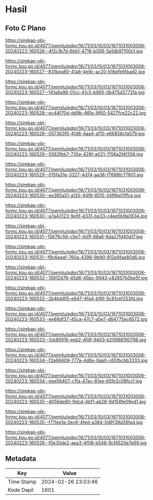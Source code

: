 # Hasil

## Foto C Plano

https://sirekap-obj-formc.kpu.go.id/4077/pemilu/pdpr/16/71/03/10/03/1671031003008-20240223-160526--4f2c1b7d-6bb1-4718-b056-5a1db97100cf.jpg

https://sirekap-obj-formc.kpu.go.id/4077/pemilu/pdpr/16/71/03/10/03/1671031003008-20240223-160527--831bea80-41a6-4e9c-ac20-b16efb6fbad2.jpg

https://sirekap-obj-formc.kpu.go.id/4077/pemilu/pdpr/16/71/03/10/03/1671031003008-20240223-160527--141a8a98-01cc-41c5-b895-0b475d3772fa.jpg

https://sirekap-obj-formc.kpu.go.id/4077/pemilu/pdpr/16/71/03/10/03/1671031003008-20240223-160528--ec44f70d-dd9b-46fa-9f60-5427fce22c22.jpg

https://sirekap-obj-formc.kpu.go.id/4077/pemilu/pdpr/16/71/03/10/03/1671031003008-20240223-160528--057363f5-41d6-4aa4-af10-e66858cfa579.jpg

https://sirekap-obj-formc.kpu.go.id/4077/pemilu/pdpr/16/71/03/10/03/1671031003008-20240223-160529--5562fbb7-735e-428f-a021-7f56a2f4f356.jpg

https://sirekap-obj-formc.kpu.go.id/4077/pemilu/pdpr/16/71/03/10/03/1671031003008-20240223-160529--015fa31e-3327-4d74-aa38-f7688fc77601.jpg

https://sirekap-obj-formc.kpu.go.id/4077/pemilu/pdpr/16/71/03/10/03/1671031003008-20240223-160530--ee365a51-a135-44f8-8515-34ff6e01ffce.jpg

https://sirekap-obj-formc.kpu.go.id/4077/pemilu/pdpr/16/71/03/10/03/1671031003008-20240223-160530--a7a43123-9e5f-4331-be33-c4ee5b9a0834.jpg

https://sirekap-obj-formc.kpu.go.id/4077/pemilu/pdpr/16/71/03/10/03/1671031003008-20240223-160531--15676c56-c5e7-4d1f-88a6-6da27fd40a17.jpg

https://sirekap-obj-formc.kpu.go.id/4077/pemilu/pdpr/16/71/03/10/03/1671031003008-20240223-160531--f9c6eeaf-760a-4396-9b90-812e8fae80d6.jpg

https://sirekap-obj-formc.kpu.go.id/4077/pemilu/pdpr/16/71/03/10/03/1671031003008-20240223-160532--15912476-45d6-45bc-9943-c82657b0be5f.jpg

https://sirekap-obj-formc.kpu.go.id/4077/pemilu/pdpr/16/71/03/10/03/1671031003008-20240223-160532--2b4bd4f5-e947-4fa4-b16f-5c91cef253fd.jpg

https://sirekap-obj-formc.kpu.go.id/4077/pemilu/pdpr/16/71/03/10/03/1671031003008-20240223-160533--ee68df37-45ca-47c7-a5e7-d64775ec6572.jpg

https://sirekap-obj-formc.kpu.go.id/4077/pemilu/pdpr/16/71/03/10/03/1671031003008-20240223-160533--1cb85916-eeb2-4fdf-9403-b20988190798.jpg

https://sirekap-obj-formc.kpu.go.id/4077/pemilu/pdpr/16/71/03/10/03/1671031003008-20240223-160534--f2a69409-777a-4d8a-9aa0-c65fbcbb3333.jpg

https://sirekap-obj-formc.kpu.go.id/4077/pemilu/pdpr/16/71/03/10/03/1671031003008-20240223-160534--eee56407-c1fa-47ac-81ee-65fe2c09fccf.jpg

https://sirekap-obj-formc.kpu.go.id/4077/pemilu/pdpr/16/71/03/10/03/1671031003008-20240223-160535--4056de80-9dcd-4bf1-ab28-9d156fe09ed1.jpg

https://sirekap-obj-formc.kpu.go.id/4077/pemilu/pdpr/16/71/03/10/03/1671031003008-20240223-160535--f711ee1a-2ec6-4fed-a384-0d9139d26fad.jpg

https://sirekap-obj-formc.kpu.go.id/4077/pemilu/pdpr/16/71/03/10/03/1671031003008-20240223-160526--f0e30de2-aea3-4f08-b546-9cf4520e7e69.jpg


## Metadata

| Key        | Value               |
| ---------- | ------------------- |
| Time Stamp | 2024-02-26 23:03:46 |
| Kode Dapil | 1601                |



